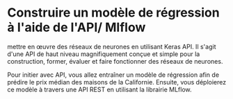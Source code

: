# Construire un modèle de régression à l'aide de l'API/ Mlflow

mettre en œuvre des réseaux de neurones en utilisant Keras API. Il s'agit d'une API de haut niveau magnifiquement conçue et simple pour la construction, former, évaluer et faire fonctionner des réseaux de neurones.

Pour initier avec API,  vous  allez entraîner un modèle de régression afin de prédire le prix médian des maisons de la Californie. Ensuite, vous déploierez ce modèle à travers une API REST en utilisant la librairie  MLflow.
